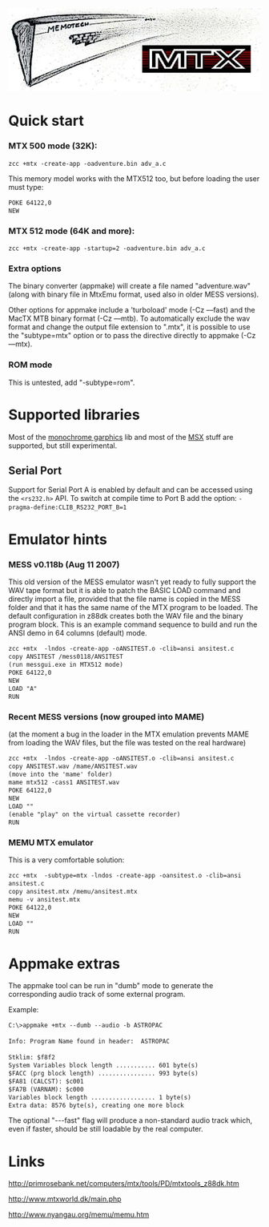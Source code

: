 

![](images/platform/mtx.jpg)



# Quick start


### MTX 500 mode (32K):

    zcc +mtx -create-app -oadventure.bin adv_a.c

This memory model works with the MTX512 too, but before loading the user must type:

    POKE 64122,0 
    NEW


### MTX 512 mode (64K and more):

    zcc +mtx -create-app -startup=2 -oadventure.bin adv_a.c


### Extra options

The binary converter (appmake) will create a file named "adventure.wav" (along with binary file in MtxEmu format, used also in older MESS versions).

Other options for appmake include a 'turboload' mode (-Cz ––fast) and the MacTX MTB binary format (-Cz ––mtb).
To automatically exclude the wav format and change the output file extension to ".mtx", it is possible to use the "subtype=mtx" option or to pass the directive directly to appmake (-Cz ––mtx).


### ROM mode

This is untested, add "-subtype=rom".


# Supported libraries

Most of the [monochrome garphics](Library---monographics) lib and most of the [MSX](Platform---MSX) stuff are supported, but still experimental.

## Serial Port

Support for Serial Port A is enabled by default and can be accessed using the `<rs232.h>` API. To switch at compile time to Port B add the option: `-pragma-define:CLIB_RS232_PORT_B=1`

# Emulator hints

### MESS v0.118b (Aug 11 2007)

This old version of the MESS emulator wasn't yet ready to fully support the WAV tape format but it is able to patch the BASIC LOAD command and directly import a file, provided that the file name is copied in the MESS folder and that it has the same name of the MTX program to be loaded.
The default configuration in z88dk creates both the WAV file and the binary program block.
This is an example command sequence to build and run the ANSI demo in 64 columns (default) mode.

    zcc +mtx  -lndos -create-app -oANSITEST.o -clib=ansi ansitest.c
    copy ANSITEST /mess0118/ANSITEST
    (run messgui.exe in MTX512 mode)
    POKE 64122,0
    NEW
    LOAD "A"
    RUN


### Recent MESS versions (now grouped into MAME)

(at the moment a bug in the loader in the MTX emulation prevents MAME from loading the WAV files, but the file was tested on the real hardware)

    zcc +mtx  -lndos -create-app -oANSITEST.o -clib=ansi ansitest.c
    copy ANSITEST.wav /mame/ANSITEST.wav
    (move into the 'mame' folder)
    mame mtx512 -cass1 ANSITEST.wav
    POKE 64122,0
    NEW
    LOAD ""
    (enable "play" on the virtual cassette recorder)
    RUN


### MEMU MTX emulator

This is a very comfortable solution:

    zcc +mtx  -subtype=mtx -lndos -create-app -oansitest.o -clib=ansi ansitest.c
    copy ansitest.mtx /memu/ansitest.mtx
    memu -v ansitest.mtx
    POKE 64122,0
    NEW
    LOAD ""
    RUN




# Appmake extras

The appmake tool can be run in "dumb" mode to generate the corresponding audio track of some external program.

Example:

    C:\>appmake +mtx --dumb --audio -b ASTROPAC
    
    Info: Program Name found in header:  ASTROPAC
    
    Stklim: $f8f2
    System Variables block length ........... 601 byte(s)
    $FACC (prg block length) ................ 993 byte(s)
    $FA81 (CALCST): $c001
    $FA7B (VARNAM): $c000
    Variables block length .................. 1 byte(s)
    Extra data: 8576 byte(s), creating one more block

The optional "---fast" flag will produce a non-standard audio track which, even if faster, should be still loadable by the real computer.

# Links

http://primrosebank.net/computers/mtx/tools/PD/mtxtools_z88dk.htm

http://www.mtxworld.dk/main.php

http://www.nyangau.org/memu/memu.htm
